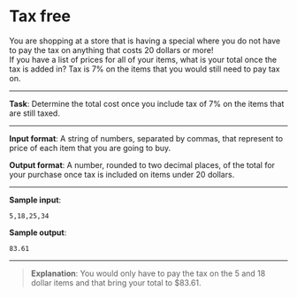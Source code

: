 # Tax free

You are shopping at a store that is having a special where you do not have to pay the tax on anything that costs 20 dollars or more!  
If you have a list of prices for all of your items, what is your total once the tax is added in? Tax is 7% on the items that you would still need to pay tax on. 

---
 
**Task**: Determine the total cost once you include tax of 7% on the items that are still taxed. 

---
 
**Input format**: A string of numbers, separated by commas, that represent to price of each item that you are going to buy. 
 
**Output format**: A number, rounded to two decimal places, of the total for your purchase once tax is included on items under 20 dollars. 
 
---

**Sample input**:  
```
5,18,25,34
``` 
 
**Sample output**:
```
83.61
```

---

>**Explanation**: You would only have to pay the tax on the 5 and 18 dollar items and that bring your total to $83.61.